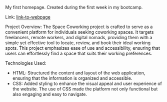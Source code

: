 My first homepage. Created during the first week in my bootcamp.

Link: [link-to-webpage ](https://fluffy-jelly-a17e9c.netlify.app/)

Project Overview:
The Space Coworking project is crafted to serve as a convenient platform for individuals seeking coworking spaces. It targets freelancers, remote workers, and digital nomads, providing them with a simple yet effective tool to locate, review, and book their ideal working spots. This project emphasizes ease of use and accessibility, ensuring that users can effortlessly find a space that suits their working preferences.

Technologies Used:

- HTML: Structured the content and layout of the web application, ensuring that the information is organized and accessible.
- CSS: Added styling to enhance the visual appeal and user experience of the website. The use of CSS made the platform not only functional but also engaging and easy to navigate.
